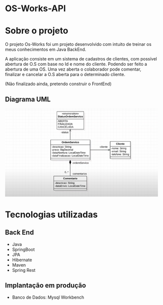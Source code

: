 # OS-Works-API

# Sobre o projeto

O projeto Os-Works foi um projeto desenvolvido com intuito de treinar os meus conhecimentos em Java BackEnd.

A aplicação consiste em um sistema de cadastros de clientes, com possível abertura de O.S com base no Id e nome do cliente. Podendo ser feito a abertura de uma OS.
Uma vez aberta o colaborador pode comentar, finalizar e cancelar a O.S aberta para o determinado cliente.

(Não finalizado ainda, pretendo construir o FrontEnd)

## Diagrama UML

![modelo Conceitual](https://github.com/PabloDemuner/OS-Works-API/blob/main/Modelo-Conceitual_%20Os-Works.png)

# Tecnologias utilizadas

## Back End

- Java
- SpringBoot
- JPA
- Hibernate
- Maven
- Spring Rest

## Implantação em produção

- Banco de Dados: Mysql Workbench
